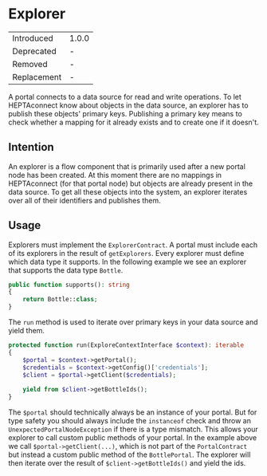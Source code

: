 # Explorer

|             |       |
| ----------- | ----- |
| Introduced  | 1.0.0 |
| Deprecated  | -     |
| Removed     | -     |
| Replacement | -     |

A portal connects to a data source for read and write operations.
To let HEPTAconnect know about objects in the data source, an explorer has to publish these objects' primary keys.
Publishing a primary key means to check whether a mapping for it already exists and to create one if it doesn't. 

## Intention

An explorer is a flow component that is primarily used after a new portal node has been created.
At this moment there are no mappings in HEPTAconnect (for that portal node) but objects are already present in the data source.
To get all these objects into the system, an explorer iterates over all of their identifiers and publishes them.

## Usage

Explorers must implement the `ExplorerContract`.
A portal must include each of its explorers in the result of `getExplorers`. Every explorer must define which data type it supports. In the following example we see an explorer that supports the data type `Bottle`.

```php
public function supports(): string
{
    return Bottle::class;
}
```

The `run` method is used to iterate over primary keys in your data source and yield them.

```php
protected function run(ExploreContextInterface $context): iterable
{
    $portal = $context->getPortal();
    $credentials = $context->getConfig()['credentials'];
    $client = $portal->getClient($credentials);
    
    yield from $client->getBottleIds();
}
```

The `$portal` should technically always be an instance of your portal.
But for type safety you should always include the `instanceof` check and throw an `UnexpectedPortalNodeException` if there is a type mismatch.
This allows your explorer to call custom public methods of your portal.
In the example above we call `$portal->getClient(...)`, which is not part of the `PortalContract` but instead a custom public method of the `BottlePortal`.
The explorer will then iterate over the result of `$client->getBottleIds()` and yield the ids.
